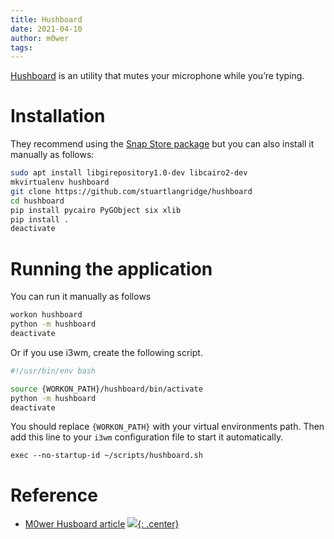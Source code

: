 ```yaml
---
title: Hushboard
date: 2021-04-10
author: m0wer
tags:
---
```


[Hushboard](https://kryogenix.org/code/hushboard/) is an utility that mutes your
microphone while you’re typing.

# Installation

They recommend using the [Snap Store package](https://snapcraft.io/hushboard)
but you can also install it manually as follows:

```bash
sudo apt install libgirepository1.0-dev libcairo2-dev
mkvirtualenv hushboard
git clone https://github.com/stuartlangridge/hushboard
cd hushboard
pip install pycairo PyGObject six xlib
pip install .
deactivate
```

# Running the application

You can run it manually as follows

```bash
workon hushboard
python -m hushboard
deactivate
```

Or if you use i3wm, create the following script.

```bash
#!/usr/bin/env bash

source {WORKON_PATH}/hushboard/bin/activate
python -m hushboard
deactivate
```

You should replace `{WORKON_PATH}` with your virtual environments path. Then
add this line to your `i3wm` configuration file to start it automatically.

```
exec --no-startup-id ~/scripts/hushboard.sh
```

# Reference

* [M0wer Husboard article](https://m0wer.github.io/memento/computer_science/gnu_linux/hushboard/)
[![](not-by-ai.svg){: .center}](https://notbyai.fyi)
